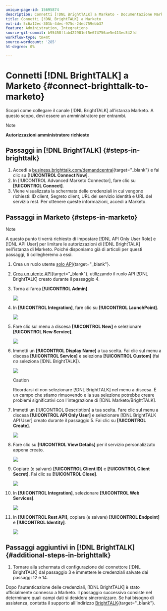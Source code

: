 ```yaml
---
unique-page-id: 15695874
description: Connetti [!DNL BrightTALK] a Marketo - Documentazione Marketo - Documentazione del prodotto
title: Connetti [!DNL BrightTALK] a Marketo
exl-id: 5c6a12ec-301b-4dec-975c-24ec759ebb37
feature: Administration, Integrations
source-git-commit: b95458ffab422901ef5e674756ae5e413ec542fd
workflow-type: tm+mt
source-wordcount: '285'
ht-degree: 0%

---
```


# Connetti [!DNL BrightTALK] a Marketo {#connect-brighttalk-to-marketo}

Scopri come collegare il canale [!DNL BrightTALK] all&#39;istanza Marketo. A questo scopo, devi essere un amministratore per entrambi.

>[!NOTE]
>
>**Autorizzazioni amministratore richieste**

## Passaggi in [!DNL BrightTALK] {#steps-in-brighttalk}

1. Accedi a [business.brighttalk.com/demandcentral](https://business.brighttalk.com/demandcentral/login){target="_blank"} e fai clic su **[!UICONTROL Connect Now]**.
1. In [!UICONTROL Advanced Marketo Connector], fare clic su **[!UICONTROL Connect]**.
1. Viene visualizzata la schermata delle credenziali in cui vengono richiesti: ID client, Segreto client, URL del servizio identità e URL del servizio rest. Per ottenere queste informazioni, accedi a Marketo.

## Passaggi in Marketo {#steps-in-marketo}

>[!NOTE]
>
>A questo punto ti verrà richiesto di impostare [!DNL API Only User Role] e [!DNL API User] per limitare le autorizzazioni di [!DNL BrightTALK] nell&#39;istanza di Marketo. Poiché disponiamo già di articoli per questi passaggi, ti collegheremo a essi.

1. Crea un ruolo utente [solo API](/help/marketo/product-docs/administration/users-and-roles/create-an-api-only-user-role.md){target="_blank"}.

1. [Crea un utente API](/help/marketo/product-docs/administration/users-and-roles/create-an-api-only-user.md){target="_blank"}, utilizzando il ruolo API [!DNL BrightTALK] creato durante il passaggio 4.

1. Torna all&#39;area **[!UICONTROL Admin]**.

   ![](assets/connect-brighttalk-to-marketo-1.png)

1. In **[!UICONTROL Integration]**, fare clic su **[!UICONTROL LaunchPoint]**.

   ![](assets/connect-brighttalk-to-marketo-2.png)

1. Fare clic sul menu a discesa **[!UICONTROL New]** e selezionare **[!UICONTROL New Service]**.

   ![](assets/connect-brighttalk-to-marketo-3.png)

1. Immetti un **[!UICONTROL Display Name]** a tua scelta. Fai clic sul menu a discesa **[!UICONTROL Service]** e seleziona **[!UICONTROL Custom]** (fai _no_ seleziona [!DNL BrightTALK]).

   ![](assets/connect-brighttalk-to-marketo-4.png)

   >[!CAUTION]
   >
   >Ricordarsi di non selezionare [!DNL BrightTALK] nel menu a discesa. È un campo che stiamo rimuovendo e la sua selezione potrebbe creare problemi significativi con l&#39;integrazione di [!DNL Marketo/BrightTALK].

1. Immetti un [!UICONTROL Description] a tua scelta. Fare clic sul menu a discesa **[!UICONTROL API Only User]** e selezionare [!DNL BrightTALK API User] creato durante il passaggio 5. Fai clic su **[!UICONTROL Create]**.

   ![](assets/connect-brighttalk-to-marketo-5.png)

1. Fare clic su **[!UICONTROL View Details]** per il servizio personalizzato appena creato.

   ![](assets/connect-brighttalk-to-marketo-6.png)

1. Copiare (e salvare) **[!UICONTROL Client ID]** e **[!UICONTROL Client Secret]**. Fai clic su **[!UICONTROL Close]**.

   ![](assets/connect-brighttalk-to-marketo-7.png)

1. In **[!UICONTROL Integration]**, selezionare **[!UICONTROL Web Services]**.

   ![](assets/connect-brighttalk-to-marketo-8.png)

1. In **[!UICONTROL Rest API]**, copiare (e salvare) **[!UICONTROL Endpoint]** e **[!UICONTROL Identity]**.

   ![](assets/connect-brighttalk-to-marketo-9.png)

## Passaggi aggiuntivi in [!DNL BrightTALK] {#additional-steps-in-brighttalk}

1. Tornare alla schermata di configurazione del connettore [!DNL BrightTALK] dal passaggio 3 e immettere le credenziali salvate dai passaggi 12 e 14.

Dopo l&#39;autenticazione delle credenziali, [!DNL BrightTALK] è stato ufficialmente connesso a Marketo. Il passaggio successivo consiste nel determinare quali campi dati si desidera sincronizzare. Se hai bisogno di assistenza, contatta il supporto all&#39;indirizzo [BrightTALK](https://www.brighttalk.com/){target="_blank"}.
